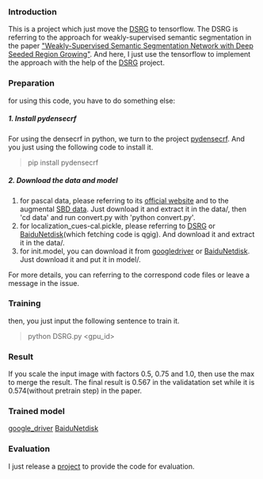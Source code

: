 ### Introduction

This is a project which just move the [DSRG](https://github.com/speedinghzl/DSRG) to tensorflow. The DSRG is referring to the approach for weakly-supervised semantic segmentation in the paper ["Weakly-Supervised Semantic Segmentation Network with Deep Seeded Region Growing"](https://github.com/speedinghzl/DSRG). And here, I just use the tensorflow to implement the approach with the help of the [DSRG](https://github.com/speedinghzl/DSRG) project.

### Preparation

for using this code, you have to do something else:

##### 1. Install pydensecrf

For using the densecrf in python, we turn to the project [pydensecrf](https://github.com/lucasb-eyer/pydensecrf). And you just using the following code to install it.

> pip install pydensecrf

##### 2. Download the data and model

1. for pascal data, please referring to its [official website](http://host.robots.ox.ac.uk/pascal/VOC/)  and to the augmental [SBD data](http://home.bharathh.info/pubs/codes/SBD/download.html). Just download it and extract it in the data/, then 'cd data' and run convert.py with 'python convert.py'.
2. for localization_cues-cal.pickle, please referring to [DSRG](https://github.com/speedinghzl/DSRG) or [BaiduNetdisk](https://pan.baidu.com/s/14a94qw4nBulqqKHLMbQGUg)(which fetching code is qgig). And download it and extract it in the data/.
3. for init.model, you can download it from [googledriver](https://drive.google.com/file/d/1kxDguwRaIDm5WS6JTNzi8GO-HqKJqKnm/view) or [BaiduNetdisk](https://pan.baidu.com/s/1Q1wmAX7Do9jvvLMt3_8tFw). Just download it and put it in model/.

For more details, you can referring to the correspond code files or leave a message in the issue.

### Training

then, you just input the following sentence to train it.

> python DSRG.py <gpu_id>

### Result
If you scale the input image with factors 0.5, 0.75 and 1.0, then use the max to merge the result. 
The final result is 0.567 in the validatation set while it is 0.574(without pretrain step) in the paper.

### Trained model
[google_driver](https://drive.google.com/open?id=1hlSl1EaDKWA00hvd6Ar0xDZ9uOZ7HKYu)
[BaiduNetdisk](https://pan.baidu.com/s/1vITyeBR5kxaGcOF0BHGkJA)

### Evaluation
I just release a [project](https://github.com/xtudbxk/semantic-segmentation-metrics) to provide the code for evaluation.
